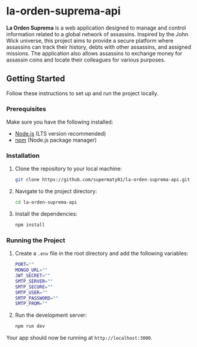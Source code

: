 # la-orden-suprema-api

**La Orden Suprema** is a web application designed to manage and control information related to a global network of assassins. Inspired by the John Wick universe, this project aims to provide a secure platform where assassins can track their history, debts with other assassins, and assigned missions. The application also allows assassins to exchange money for assassin coins and locate their colleagues for various purposes.

## Getting Started

Follow these instructions to set up and run the project locally.

### Prerequisites

Make sure you have the following installed:

- [Node.js](https://nodejs.org/) (LTS version recommended)
- [npm](https://www.npmjs.com/get-npm) (Node.js package manager)

### Installation

1. Clone the repository to your local machine:

    ```bash
    git clone https://github.com/supermaty01/la-orden-suprema-api.git
    ```

2. Navigate to the project directory:

    ```bash
    cd la-orden-suprema-api
    ```

3. Install the dependencies:

    ```bash
    npm install
    ```

### Running the Project

1. Create a `.env` file in the root directory and add the following variables:

    ```bash
    PORT=""
    MONGO_URL=""
    JWT_SECRET=""
    SMTP_SERVER=""
    SMTP_SECURE=""
    SMTP_USER=""
    SMTP_PASSWORD=""
    SMTP_FROM=""
    ```

2. Run the development server:

    ```bash
    npm run dev
    ```

Your app should now be running at `http://localhost:3000`.
